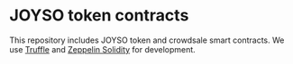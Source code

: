 # JOYSO token contracts

This repository includes JOYSO token and crowdsale smart contracts. 
We use [Truffle](http://truffleframework.com/) and [Zeppelin Solidity](https://github.com/OpenZeppelin/zeppelin-solidity) for development.
